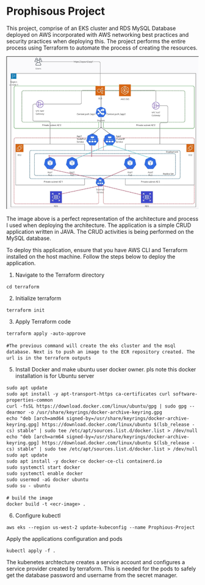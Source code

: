 # Prophisous Project

This project, comprise of an EKS cluster and RDS MySQL Database deployed on AWS incorporated with AWS networking best practices and security practices when deploying this. The project performs the entire process using Terraform to automate the process of creating the resources. 

![Alt text](./readmeimg/image.png)

The image above is a perfect representation of the architecture and process I used when deploying the architecture. The application is a simple CRUD application written in JAVA. The CRUD activities is being performed on the MySQL database. 

To deploy this application, ensure that you have AWS CLI and Terraform installed on the host machine. Follow the steps below to deploy the application.

1. Navigate to the Terraform directory

```
cd terraform
```

2. Initialize terraform

```
terraform init
```

3. Apply Terraform code

```
terraform apply -auto-approve

#The previous command will create the eks cluster and the msql database. Next is to push an image to the ECR repository created. The url is in the terraform outputs
```


5. Install Docker and make ubuntu user docker owner. pls note this docker installation is for Ubuntu server 

```
sudo apt update
sudo apt install -y apt-transport-https ca-certificates curl software-properties-common
curl -fsSL https://download.docker.com/linux/ubuntu/gpg | sudo gpg --dearmor -o /usr/share/keyrings/docker-archive-keyring.gpg
echo "deb [arch=amd64 signed-by=/usr/share/keyrings/docker-archive-keyring.gpg] https://download.docker.com/linux/ubuntu $(lsb_release -cs) stable" | sudo tee /etc/apt/sources.list.d/docker.list > /dev/null
echo "deb [arch=arm64 signed-by=/usr/share/keyrings/docker-archive-keyring.gpg] https://download.docker.com/linux/ubuntu $(lsb_release -cs) stable" | sudo tee /etc/apt/sources.list.d/docker.list > /dev/null
sudo apt update
sudo apt install -y docker-ce docker-ce-cli containerd.io
sudo systemctl start docker
sudo systemctl enable docker
sudo usermod -aG docker ubuntu
sudo su - ubuntu

# build the image
docker build -t <ecr-image> .
```

6. Configure kubectl 

```
aws eks --region us-west-2 update-kubeconfig --name Prophious-Project
```

Apply the applications configuration and pods

```
kubectl apply -f .
```

The kubenetes archtecture creates a service account and configures a service provider created by terraform. This is needed for the pods to safely get the database password and username from the secret manager.
